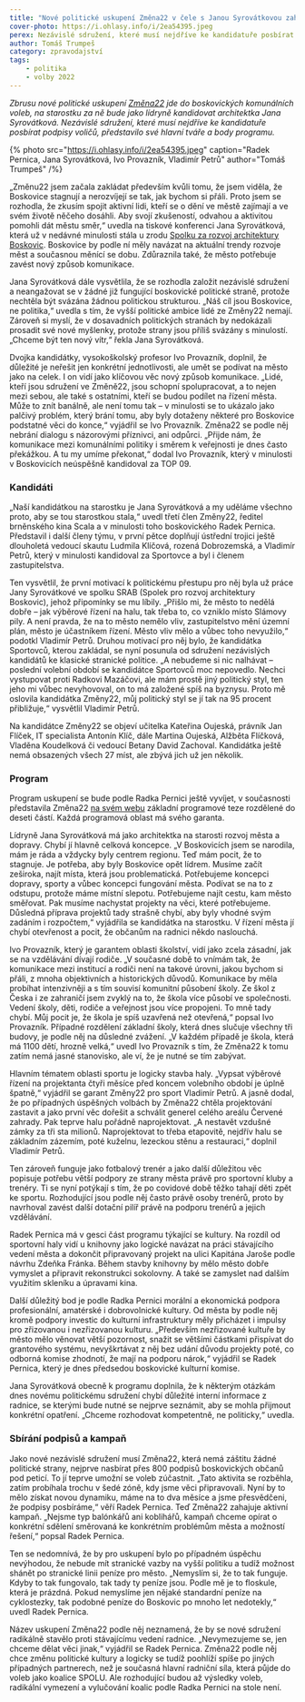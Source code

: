 ```yaml
---
title: "Nové politické uskupení Změna22 v čele s Janou Syrovátkovou zahájilo kampaň"
cover-photo: https://i.ohlasy.info/i/2ea54395.jpeg
perex: Nezávislé sdružení, které musí nejdříve ke kandidatuře posbírat podpisy voličů, představilo své hlavní tváře a body programu.
author: Tomáš Trumpeš
category: zpravodajství
tags:
    - politika
    - volby 2022
---
```


*Zbrusu nové politické uskupení [Změna22](http://www.zmena22.cz/) jde do boskovických komunálních voleb, na starostku za ně bude jako lídryně kandidovat architektka Jana Syrovátková. Nezávislé sdružení, které musí nejdříve ke kandidatuře posbírat podpisy voličů, představilo své hlavní tváře a body programu.*

{% photo src="https://i.ohlasy.info/i/2ea54395.jpeg" caption="Radek Pernica, Jana Syrovátková, Ivo Provazník, Vladimír Petrů" author="Tomáš Trumpeš" /%}

„Změnu22 jsem začala zakládat především kvůli tomu, že jsem viděla, že Boskovice stagnují a nerozvíjejí se tak, jak bychom si přáli. Proto jsem se rozhodla, že zkusím spojit aktivní lidi, kteří se o dění ve městě zajímají a ve svém životě něčeho dosáhli. Aby svojí zkušeností, odvahou a aktivitou pomohli dát městu směr,“ uvedla na tiskové konferenci Jana Syrovátková, která už v nedávné minulosti stála u zrodu [Spolku za rozvoj architektury Boskovic](https://ohlasy.info/clanky/2020/12/prichazi-srab.html). Boskovice by podle ní měly navázat na aktuální trendy rozvoje měst a současnou měnící se dobu. Zdůraznila také, že město potřebuje zavést nový způsob komunikace.

Jana Syrovátková dále vysvětlila, že se rozhodla založit nezávislé sdružení a neangažovat se v žádné již fungující boskovické politické straně, protože nechtěla být svázána žádnou politickou strukturou. „Náš cíl jsou Boskovice, ne politika,“ uvedla s tím, že vyšší politické ambice lidé ze Změny22 nemají. Zároveň si myslí, že v dosavadních politických stranách by nedokázali prosadit své nové myšlenky, protože strany jsou příliš svázány s minulostí. „Chceme být ten nový vítr,“ řekla Jana Syrovátková.

Dvojka kandidátky, vysokoškolský profesor Ivo Provazník, doplnil, že důležité je neřešit jen konkrétní jednotlivosti, ale umět se podívat na město jako na celek. I on vidí jako klíčovou věc nový způsob komunikace. „Lidé, kteří jsou sdružení ve Změně22, jsou schopní spolupracovat, a to nejen mezi sebou, ale také s ostatními, kteří se budou podílet na řízení města. Může to znít banálně, ale není tomu tak – v minulosti se to ukázalo jako palčivý problém, který brání tomu, aby byly dotaženy některé pro Boskovice podstatné věci do konce,“ vyjádřil se Ivo Provazník. Změna22 se podle něj nebrání dialogu s názorovými příznivci, ani odpůrci. „Přijde nám, že komunikace mezi komunálními politiky i směrem k veřejnosti je dnes často překážkou. A tu my umíme překonat,“ dodal Ivo Provazník, který v minulosti v Boskovicích neúspěšně kandidoval za TOP 09.

### Kandidáti

„Naší kandidátkou na starostku je Jana Syrovátková a my uděláme všechno proto, aby se tou starostkou stala,“ uvedl třetí člen Změny22, ředitel brněnského kina Scala a v minulosti toho boskovického Radek Pernica. Představil i další členy týmu, v první pětce doplňují ústřední trojici ještě dlouholetá vedoucí skautu Ludmila Klíčová, rozená Dobrozemská, a Vladimír Petrů, který v minulosti kandidoval za Sportovce a byl i členem zastupitelstva. 

Ten vysvětlil, že první motivací k politickému přestupu pro něj byla už práce Jany Syrovátkové ve spolku SRAB (Spolek pro rozvoj architektury Boskovic), jehož připomínky se mu líbily. „Přišlo mi, že město to nedělá dobře – jak výběrové řízení na halu, tak třeba to, co vzniklo místo Slámovy pily. A není pravda, že na to město nemělo vliv, zastupitelstvo mění územní plán, město je účastníkem řízení. Město vliv mělo a vůbec toho nevyužilo,“ podotkl Vladimír Petrů. Druhou motivací pro něj bylo, že kandidátka Sportovců, kterou zakládal, se nyní posunula od sdružení nezávislých kandidátů ke klasické stranické politice. „A nebudeme si nic nalhávat – poslední volební období se kandidátce Sportovců moc nepovedlo. Nechci vystupovat proti Radkovi Mazáčovi, ale mám prostě jiný politický styl, ten jeho mi vůbec nevyhovoval, on to má založené spíš na byznysu. Proto mě oslovila kandidátka Změny22, můj politický styl se jí tak na 95 procent přibližuje,“ vysvětlil Vladimír Petrů.

Na kandidátce Změny22 se objeví učitelka Kateřina Oujeská, právník Jan Flíček, IT specialista Antonín Klíč, dále Martina Oujeská, Alžběta Flíčková, Vladěna Koudelková či vedoucí Betany David Zachoval. Kandidátka ještě nemá obsazených všech 27 míst, ale zbývá jich už jen několik.

### Program

Program uskupení se bude podle Radka Pernici ještě vyvíjet, v současnosti představila Změna22 [na svém webu](http://www.zmena22.cz/) základní programové teze rozdělené do deseti částí. Každá programová oblast má svého garanta.

Lídryně Jana Syrovátková má jako architektka na starosti rozvoj města a dopravy. Chybí jí hlavně celková koncepce. „V Boskovicích jsem se narodila, mám je ráda a vždycky byly centrem regionu. Teď mám pocit, že to stagnuje. Je potřeba, aby byly Boskovice opět lídrem. Musíme začít zeširoka, najít místa, která jsou problematická. Potřebujeme koncepci dopravy, sporty a vůbec koncepci fungování města. Podívat se na to z odstupu, protože máme místní slepotu. Potřebujeme najít cestu, kam město směřovat. Pak musíme nachystat projekty na věci, které potřebujeme. Důsledná příprava projektů tady strašně chybí, aby byly vhodné svým zadáním i rozpočtem,“ vyjádřila se kandidátka na starostku. V řízení města jí chybí otevřenost a pocit, že občanům na radnici někdo naslouchá.

Ivo Provazník, který je garantem oblasti školství, vidí jako zcela zásadní, jak se na vzdělávání dívají rodiče. „V současné době to vnímám tak, že komunikace mezi institucí a rodiči není na takové úrovni, jakou bychom si přáli, z mnoha objektivních a historických důvodů. Komunikace by měla probíhat intenzivněji a s tím souvisí komunitní působení školy. Ze škol z Česka i ze zahraničí jsem zvyklý na to, že škola více působí ve společnosti. Vedení školy, děti, rodiče a veřejnost jsou více propojeni. To mně tady chybí. Můj pocit je, že škola je spíš uzavřená než otevřená,“ popsal Ivo Provazník. Případné rozdělení základní školy, která dnes slučuje všechny tři budovy, je podle něj na důsledné zvážení. „V každém případě je škola, která má 1100 dětí, hrozně velká,“ uvedl Ivo Provazník s tím, že Změna22 k tomu zatím nemá jasné stanovisko, ale ví, že je nutné se tím zabývat.

Hlavním tématem oblasti sportu je logicky stavba haly. „Vypsat výběrové řízení na projektanta čtyři měsíce před koncem volebního období je úplně špatně,“ vyjádřil se garant Změny22 pro sport Vladimír Petrů. A jasně dodal, že po případných úspěšných volbách by Změna22 chtěla projektování zastavit a jako první věc dořešit a schválit generel celého areálu Červené zahrady. Pak teprve halu pořádně naprojektovat. „A nestavět vzdušné zámky za tři sta milionů. Naprojektovat to třeba etapovitě, nejdřív halu se základním zázemím, poté kuželnu, lezeckou stěnu a restauraci,“ doplnil Vladimír Petrů. 

Ten zároveň funguje jako fotbalový trenér a jako další důležitou věc popisuje potřebu větší podpory ze strany města právě pro sportovní kluby a trenéry. Ti se nyní potýkají s tím, že po covidové době těžko tahají děti zpět ke sportu. Rozhodující jsou podle něj často právě osoby trenérů, proto by navrhoval zavést další dotační pilíř právě na podporu trenérů a jejich vzdělávání.

Radek Pernica má v gesci část programu týkající se kultury. Na rozdíl od sportovní haly vidí u knihovny jako logické navázat na práci stávajícího vedení města a dokončit připravovaný projekt na ulici Kapitána Jaroše podle návrhu Zdeňka Fránka. Během stavby knihovny by mělo město dobře vymyslet a připravit rekonstrukci sokolovny. A také se zamyslet nad dalším využitím skleníku a úpravami kina.

Další důležitý bod je podle Radka Pernici morální a ekonomická podpora profesionální, amatérské i dobrovolnické kultury. Od města by podle něj kromě podpory investic do kulturní infrastruktury měly přicházet i impulsy pro zřizovanou i nezřizovanou kulturu. „Především nezřizované kultuře by město mělo věnovat větší pozornost, snažit se většími částkami přispívat do grantového systému, nevyškrtávat z něj bez udání důvodu projekty poté, co odborná komise zhodnotí, že mají na podporu nárok,“ vyjádřil se Radek Pernica, který je dnes předsedou boskovické kulturní komise.

Jana Syrovátková obecně k programu doplnila, že k některým otázkám dnes novému politickému sdružení chybí důležité interní informace z radnice, se kterými bude nutné se nejprve seznámit, aby se mohla přijmout konkrétní opatření. „Chceme rozhodovat kompetentně, ne politicky,“ uvedla.

### Sbírání podpisů a kampaň

Jako nové nezávislé sdružení musí Změna22, která nemá záštitu žádné politické strany, nejprve nasbírat přes 800 podpisů boskovických občanů pod peticí. To jí teprve umožní se voleb zúčastnit. „Tato aktivita se rozběhla, zatím probíhala trochu v šedé zóně, kdy jsme věci připravovali. Nyní by to mělo získat novou dynamiku, máme na to dva měsíce a jsme přesvědčeni, že podpisy posbíráme,“ věří Radek Pernica. Teď Změna22 zahajuje aktivní kampaň. „Nejsme typ balónkářů ani koblihářů, kampaň chceme opírat o konkrétní sdělení směrovaná ke konkrétním problémům města a možností řešení,“ popsal Radek Pernica.

Ten se nedomnívá, že by pro uskupení bylo po případném úspěchu nevýhodou, že nebude mít stranické vazby na vyšší politiku a tudíž možnost shánět po stranické linii peníze pro město. „Nemyslím si, že to tak funguje. Kdyby to tak fungovalo, tak tady ty peníze jsou. Podle mě je to floskule, která je prázdná. Pokud nemyslíme jen nějaké standardní peníze na cyklostezky, tak podobné peníze do Boskovic po mnoho let nedotekly,“ uvedl Radek Pernica.

Název uskupení Změna22 podle něj neznamená, že by se nové sdružení radikálně stavělo proti stávajícímu vedení radnice. „Nevymezujeme se, jen chceme dělat věci jinak,“ vyjádřil se Radek Pernica. Změna22 podle něj chce změnu politické kultury a logicky se tudíž poohlíží spíše po jiných případných partnerech, než je současná hlavní radniční síla, která půjde do voleb jako koalice SPOLU. Ale rozhodující budou až výsledky voleb, radikální vymezení a vylučování koalic podle Radka Pernici na stole není.